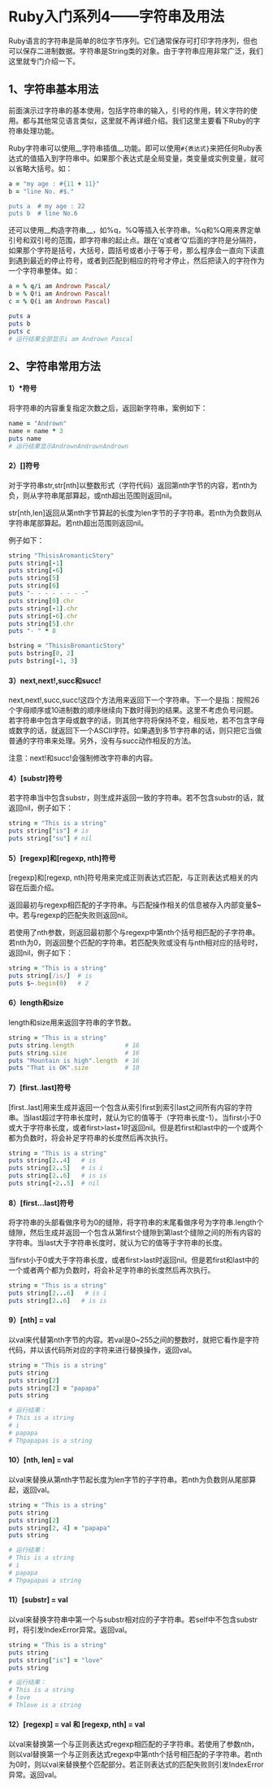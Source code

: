 # Ruby入门系列4——字符串及用法 #

Ruby语言的字符串是简单的8位字节序列。它们通常保存可打印字符序列，但也可以保存二进制数据。字符串是String类的对象。由于字符串应用非常广泛，我们这里就专门介绍一下。

## 1、字符串基本用法 ##

前面演示过字符串的基本使用，包括字符串的输入，引号的作用，转义字符的使用。都与其他常见语言类似，这里就不再详细介绍。我们这里主要看下Ruby的字符串处理功能。

Ruby字符串可以使用__字符串插值__功能。即可以使用`#{表达式}`来把任何Ruby表达式的值插入到字符串中。如果那个表达式是全局变量，类变量或实例变量，就可以省略大括号。如：

```ruby
a = "my age : #{11 + 11}" 
b = "line No. #$."

puts a  # my age : 22
puts b  # line No.6
```

还可以使用__构造字符串__，如%q，%Q等插入长字符串。%q和%Q用来界定单引号和双引号的范围，即字符串的起止点。跟在‘q’或者‘Q’后面的字符是分隔符，如果那个字符是括号，大括号，圆括号或者小于等于号，那么程序会一直向下读直到遇到最近的停止符号，或者到匹配到相应的符号才停止，然后把读入的字符作为一个字符串整体。如：

```ruby
a = % q/i am Andrown Pascal/
b = % Q!i am Andrown Pascal!
c = % Q(i am Andrown Pascal)

puts a
puts b
puts c 
# 运行结果全部显示i am Andrown Pascal
```

## 2、字符串常用方法 ##

#### 1）*符号

将字符串的内容重复指定次数之后，返回新字符串，案例如下：

```ruby
name = "Andrown"
name = name * 3
puts name
# 运行结果显示AndrownAndrownAndrown
```

#### 2）[]符号

对于字符串str,str[nth]以整数形式（字符代码）返回第nth字节的内容，若nth为负，则从字符串尾部算起，或nth超出范围则返回nil。

str[nth,len]返回从第nth字节算起的长度为len字节的子字符串。若nth为负数则从字符串尾部算起。若nth超出范围则返回nil。

例子如下：

```ruby
string "ThisisAromanticStory"
puts string[-1]
puts string[-6]
puts string[5]
puts string[6]
puts "- - - - - - - -"
puts string[0].chr
puts string[-1].chr
puts string[-6].chr
puts string[5].chr
puts "- " * 8

bstring = "ThisisBromanticStory"
puts bstring[0, 2]
puts bstring[-1, 3]
```

#### 3）next,next!,succ和succ!

next,next!,succ,succ!这四个方法用来返回下一个字符串。下一个是指：按照26个字母顺序或10进制数的顺序继续向下数时得到的结果。这里不考虑负号问题。若字符串中包含字母或数字的话，则其他字符将保持不变，相反地，若不包含字母或数字的话，就返回下一个ASCII字符。如果遇到多节字符串的话，则只把它当做普通的字符串来处理。另外，没有与succ动作相反的方法。

注意：next!和succ!会强制修改字符串的内容。

#### 4）[substr]符号

若字符串当中包含substr，则生成并返回一致的字符串。若不包含substr的话，就返回nil，例子如下：

```ruby
string = "This is a string"
puts string["is"] # is
puts string["su"] # nil
```

#### 5）[regexp]和[regexp, nth]符号

[regexp]和[regexp, nth]符号用来完成正则表达式匹配，与正则表达式相关的内容在后面介绍。

返回最初与regexp相匹配的子字符串。与匹配操作相关的信息被存入内部变量$~中。若与regexp的匹配失败则返回nil。

若使用了nth参数，则返回最初那个与regexp中第nth个括号相匹配的子字符串。若nth为0，则返回整个匹配的字符串。若匹配失败或没有与nth相对应的括号时，返回nil，例子如下：

```ruby
string = "This is a string"
puts string[/is/]  # is
puts $~.begin(0)   # 2
```

#### 6）length和size

length和size用来返回字符串的字节数。

```ruby
string = "This is a string"
puts string.length              # 16
puts string.size                # 16
puts "Mountain is high".length  # 16
puts "That is OK".size          # 10
```

#### 7）[first..last]符号

[first..last]用来生成并返回一个包含从索引first到索引last之间所有内容的字符串。当last超过字符串长度时，就认为它的值等于（字符串长度-1）。当first小于0或大于字符串长度，或者first>last+1时返回nil。但是若first和last中的一个或两个都为负数时，将会补足字符串的长度然后再次执行。

```ruby
string = "This is a string"
puts string[2..4]   # is
puts string[2..5]   # is i
puts string[2..6]   # is is
puts string[-2..5]  # nil
```

#### 8）[first...last]符号

将字符串的头部看做序号为0的缝隙，将字符串的末尾看做序号为字符串.length个缝隙，然后生成并返回一个包含从第first个缝隙到第last个缝隙之间的所有内容的字符串。当last大于字符串长度时，就认为它的值等于字符串的长度。

当first小于0或大于字符串长度，或者first>last时返回nil。但是若first和last中的一个或者两个都为负数时，将会补足字符串的长度然后再次执行。

```ruby
string = "This is a string"
puts string[2...6]   # is i
puts string[2..6]   # is is
```

#### 9）[nth] = val

以val来代替第nth字节的内容。若val是0~255之间的整数时，就把它看作是字符代码，并以该代码所对应的字符来进行替换操作，返回val。

```ruby
string = "This is a string"
puts string
puts string[2]
puts string[2] = "papapa"
puts string

# 运行结果：
# This is a string
# i
# papapa
# Thpapapas is a string
```

#### 10）[nth, len] = val

以val来替换从第nth字节起长度为len字节的子字符串。若nth为负数则从尾部算起，返回val。

```ruby
string = "This is a string"
puts string
puts string[2]
puts string[2, 4] = "papapa"
puts string

# 运行结果：
# This is a string
# i
# papapa
# Thpapapas a string
```

#### 11）[substr] = val

以val来替换字符串中第一个与substr相对应的子字符串。若self中不包含substr时，将引发IndexError异常。返回val。

```ruby
string = "This is a string"
puts string
puts string["is"] = "love"
puts string

# 运行结果：
# This is a string
# love
# Thlove is a string
```

#### 12）[regexp] = val 和 [regexp, nth] = val

以val来替换第一个与正则表达式regexp相匹配的子字符串。若使用了参数nth，则以val替换第一个与正则表达式regexp中第nth个括号相匹配的子字符串。若nth为0时，则以val来替换整个匹配部分。若正则表达式的匹配失败则引发IndexError异常。返回val。



